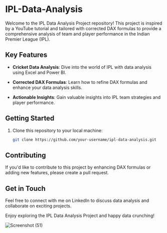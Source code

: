 # IPL-Data-Analysis
Welcome to the IPL Data Analysis Project repository! This project is inspired by a YouTube tutorial and tailored with corrected DAX formulas to provide a comprehensive analysis of team and player performance in the Indian Premier League (IPL).
## Key Features

- **Cricket Data Analysis**: Dive into the world of IPL with data analysis using Excel and Power BI.

- **Corrected DAX Formulas**: Learn how to refine DAX formulas and enhance your data analysis skills.

- **Actionable Insights**: Gain valuable insights into IPL team strategies and player performance.

## Getting Started

1. Clone this repository to your local machine:

   ```bash
   git clone https://github.com/your-username/ipl-data-analysis.git

## Contributing
If you'd like to contribute to this project by enhancing DAX formulas or adding new features, please create a pull request.


## Get in Touch
Feel free to connect with me on LinkedIn to discuss data analysis and collaborate on exciting projects.

Enjoy exploring the IPL Data Analysis Project and happy data crunching!

![Screenshot (51)](https://github.com/user-attachments/assets/dc9fdc54-a31d-42d8-85b1-df5ba6a73038)
